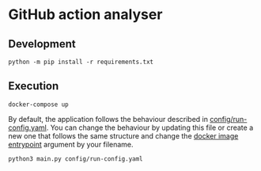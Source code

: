 # GitHub action analyser

## Development
```shell
python -m pip install -r requirements.txt
```

## Execution
```shell
docker-compose up
```

By default, the application follows the behaviour described in [config/run-config.yaml](./config/run-config.yaml). You 
can change the behaviour by updating this file or create a new one that follows the same structure and change the
[docker image entrypoint](./Dockerfile) argument by your filename.

```shell
python3 main.py config/run-config.yaml
```